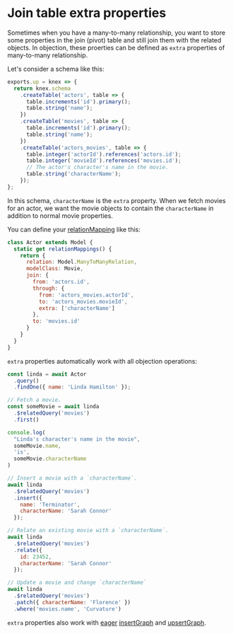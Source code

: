 # Join table extra properties

Sometimes when you have a many-to-many relationship, you want to store some properties in the join (pivot) table and still join them with the related objects. In objection, these proerties can be defined as `extra` properties of many-to-many relationship.

Let's consider a schema like this:

```js
exports.up = knex => {
  return knex.schema
    .createTable('actors', table => {
      table.increments('id').primary();
      table.string('name');
    })
    .createTable('movies', table => {
      table.increments('id').primary();
      table.string('name');
    })
    .createTable('actors_movies', table => {
      table.integer('actorId').references('actors.id');
      table.integer('movieId').references('movies.id');
      // The actor's character's name in the movie.
      table.string('characterName');
    });
};
```

In this schema, `characterName` is the `extra` property. When we fetch movies for an actor, we want the movie objects to contain the `characterName` in addition to normal movie properties.

You can define your [relationMapping](/api/model/static-properties.html#static-relationmappings) like this:

```js
class Actor extends Model {
  static get relationMappings() {
    return {
      relation: Model.ManyToManyRelation,
      modelClass: Movie,
      join: {
        from: 'actors.id',
        through: {
          from: 'actors_movies.actorId',
          to: 'actors_movies.movieId',
          extra: ['characterName']
        },
        to: 'movies.id'
      }
    }
  }
}
```

`extra` properties automatically work with all objection operations:

```js
const linda = await Actor
  .query()
  .findOne({ name: 'Linda Hamilton' });

// Fetch a movie.
const someMovie = await linda
  .$relatedQuery('movies')
  .first()

console.log(
  "Linda's character's name in the movie",
  someMovie.name,
  'is',
  someMovie.characterName
)

// Insert a movie with a `characterName`.
await linda
  .$relatedQuery('movies')
  .insert({
    name: 'Terminator',
    characterName: 'Sarah Connor'
  });

// Relate an existing movie with a `characterName`.
await linda
  .$relatedQuery('movies')
  .relate({
    id: 23452,
    characterName: 'Sarah Connor'
  });

// Update a movie and change `characterName`
await linda
  .$relatedQuery('movies')
  .patch({ characterName: 'Florence' })
  .where('movies.name', 'Curvature')
```

`extra` properties also work with [eager](/api/query-builder/eager-methods.html#eager) [insertGraph](/api/query-builder/mutate-methods.html#insertgraph) and [upsertGraph](/api/query-builder/mutate-methods.html#upsertgraph).
